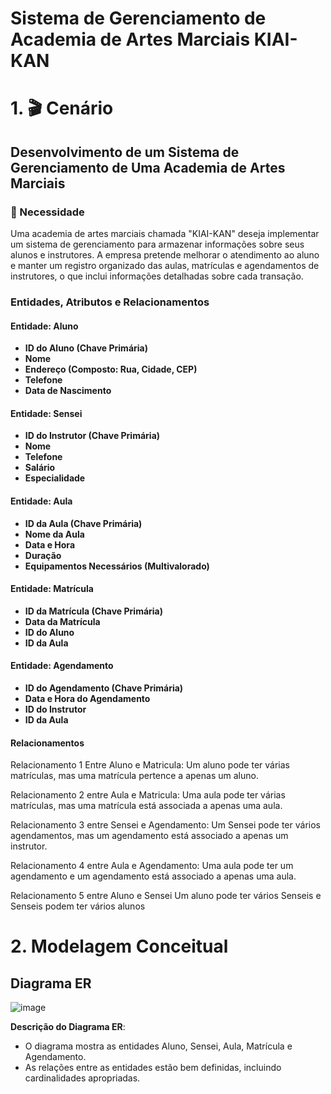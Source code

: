 # Sistema de Gerenciamento de Academia de Artes Marciais KIAI-KAN

# 1. 🎬 Cenário

## Desenvolvimento de um Sistema de Gerenciamento de Uma Academia de Artes Marciais

### 🥋 Necessidade

Uma academia de artes marciais chamada "KIAI-KAN" deseja implementar um sistema de gerenciamento para armazenar informações sobre seus alunos e instrutores. A empresa pretende melhorar o atendimento ao aluno e manter um registro organizado das aulas, matrículas e agendamentos de instrutores, o que inclui informações detalhadas sobre cada transação.

### Entidades, Atributos e Relacionamentos

#### Entidade: Aluno
- **ID do Aluno (Chave Primária)**
- **Nome**
- **Endereço (Composto: Rua, Cidade, CEP)**
- **Telefone**
- **Data de Nascimento**

#### Entidade: Sensei
- **ID do Instrutor (Chave Primária)**
- **Nome**
- **Telefone**
- **Salário**
- **Especialidade**

#### Entidade: Aula
- **ID da Aula (Chave Primária)**
- **Nome da Aula**
- **Data e Hora**
- **Duração**
- **Equipamentos Necessários (Multivalorado)**

#### Entidade: Matrícula
- **ID da Matrícula (Chave Primária)**
- **Data da Matrícula**
- **ID do Aluno**
- **ID da Aula**

#### Entidade: Agendamento
- **ID do Agendamento (Chave Primária)**
- **Data e Hora do Agendamento**
- **ID do Instrutor**
- **ID da Aula**

#### Relacionamentos
Relacionamento 1
Entre Aluno e Matricula:
Um aluno pode ter várias matrículas, mas uma matrícula pertence a apenas um aluno.

Relacionamento 2
entre Aula e Matricula:
Uma aula pode ter várias matrículas, mas uma matrícula está associada a apenas uma aula.

Relacionamento 3
entre Sensei e Agendamento:
Um Sensei pode ter vários agendamentos, mas um agendamento está associado a apenas um instrutor.

Relacionamento 4
entre Aula e Agendamento:
Uma aula pode ter um agendamento e um agendamento está associado a apenas uma aula.

Relacionamento 5
entre Aluno e Sensei
Um aluno pode ter vários Senseis e Senseis podem ter vários alunos


# 2. Modelagem Conceitual

## Diagrama ER

![image](https://github.com/ITzspi/prova-sql/assets/141787351/4f22fc50-eb0c-42ff-b6fc-8a0ec003f0b7)


**Descrição do Diagrama ER**: 
- O diagrama mostra as entidades Aluno, Sensei, Aula, Matrícula e Agendamento.
- As relações entre as entidades estão bem definidas, incluindo cardinalidades apropriadas.

